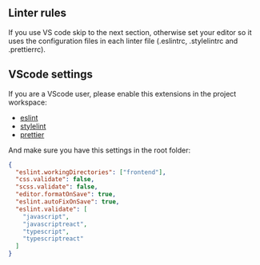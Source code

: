 ## Linter rules

If you use VS code skip to the next section, otherwise set your editor so it uses the configuration files in each linter file (.eslintrc, .stylelintrc and .prettierrc).

## VScode settings

If you are a VScode user, please enable this extensions in the project workspace:

- [eslint](https://marketplace.visualstudio.com/items?itemName=dbaeumer.vscode-eslint)
- [stylelint](https://marketplace.visualstudio.com/items?hex-ci.stylelint-plus)
- [prettier](https://marketplace.visualstudio.com/items?itemName=esbenp.prettier-vscode)

And make sure you have this settings in the root folder:

```json
{
  "eslint.workingDirectories": ["frontend"],
  "css.validate": false,
  "scss.validate": false,
  "editor.formatOnSave": true,
  "eslint.autoFixOnSave": true,
  "eslint.validate": [
    "javascript",
    "javascriptreact",
    "typescript",
    "typescriptreact"
  ]
}
```

